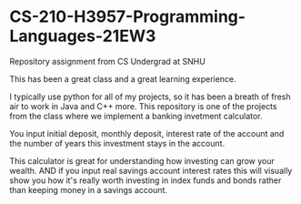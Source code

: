 # CS-210-H3957-Programming-Languages-21EW3
Repository assignment from CS Undergrad at SNHU

This has been a great class and a great learning experience. 

I typically use python for all of my projects, so it has been a breath of fresh air to work in Java and C++ more. 
This repository is one of the projects from the class where we implement a banking invetment calculator.

You input initial deposit, monthly deposit, interest rate of the account and the number of years this investment stays in the account.

This calculator is great for understanding how investing can grow your wealth.
AND if you input real savings account interest rates this will visually show you how it's really worth investing in index funds and bonds rather than keeping money in a savings account.
